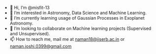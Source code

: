 - 👋 Hi, I’m @misfit-13
- 👀 I’m interested in Astronomy, Data Science and Machine Learning.
- 🌱 I’m currently learning usage of Gaussian Processes in Exoplanet Astronomy.
- 💞️ I’m looking to collaborate on Machine learning projects (Supervised and Unsupervised).
- 📫 How to reach me, mail me at naman18@iiserb.ac.in or naman.joshi.0399@gmail.com

<!---
misfit-13/misfit-13 is a ✨ special ✨ repository because its `README.md` (this file) appears on your GitHub profile.
You can click the Preview link to take a look at your changes.
--->
